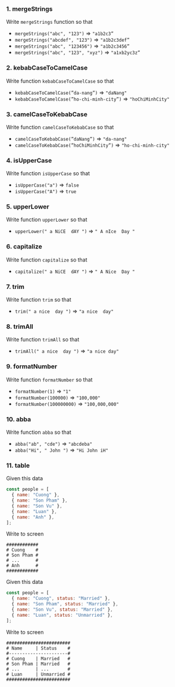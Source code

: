 ### 1. mergeStrings

Write `mergeStrings` function so that

- `mergeStrings("abc", "123")` ⇒ `"a1b2c3”`
- `mergeStrings("abcdef", "123")` ⇒ `"a1b2c3def”`
- `mergeStrings("abc", "123456")` ⇒ `"a1b2c3456”`
- `mergeStrings("abc", "123", "xyz")` ⇒ `"a1xb2yc3z”`

### 2. kebabCaseToCamelCase

Write function `kebabCaseToCamelCase` so that

- `kebabCaseToCamelCase(”da-nang”)` ⇒ `"daNang"`
- `kebabCaseToCamelCase(”ho-chi-minh-city”)` ⇒ `"hoChiMinhCity"`

### 3. camelCaseToKebabCase

Write function `camelCaseToKebabCase` so that

- `camelCaseToKebabCase(”daNang”)` ⇒ `"da-nang"`
- `camelCaseToKebabCase(”hoChiMinhCity”)` ⇒ `"ho-chi-minh-city"`

### 4. isUpperCase

Write function `isUpperCase` so that

- `isUpperCase("a")` ⇒ `false`
- `isUpperCase("A")` ⇒ `true`

### 5. upperLower

Write function `upperLower` so that

- `upperLower(" a NiCE  dAY ")` ⇒ `" A nIce  Day "`

### 6. capitalize

Write function `capitalize` so that

- `capitalize(" a NiCE  dAY ")` ⇒ `" A Nice  Day "`

### 7. trim

Write function `trim` so that

- `trim(" a nice  day ")` ⇒ `"a nice  day"`

### 8. trimAll

Write function `trimAll` so that

- `trimAll(" a nice  day ")` ⇒ `"a nice day"`

### 9. formatNumber

Write function `formatNumber` so that

- `formatNumber(1)` ⇒ `"1"`
- `formatNumber(100000)` ⇒ `"100,000"`
- `formatNumber(100000000)` ⇒ `"100,000,000"`

### 10. abba

Write function `abba` so that

- `abba("ab", "cde")` ⇒ `"abcdeba"`
- `abba("Hi", " John ")` ⇒ `"Hi John iH"`

### 11. table

Given this data

```js
const people = [
  { name: "Cuong" },
  { name: "Son Pham" },
  { name: "Son Vu" },
  { name: "Luan" },
  { name: "Anh" },
];
```

Write to screen

```
############
# Cuong    #
# Son Pham #
# ...      #
# Anh      #
############
```

Given this data

```js
const people = [
  { name: "Cuong", status: "Married" },
  { name: "Son Pham", status: "Married" },
  { name: "Son Vu", status: "Married" },
  { name: "Luan", status: "Unmarried" },
];
```

Write to screen

```
########################
# Name     | Status    #
#----------------------#
# Cuong    | Married   #
# Son Pham | Married   #
# ...      | ...       #
# Luan     | Unmarried #
########################
```
